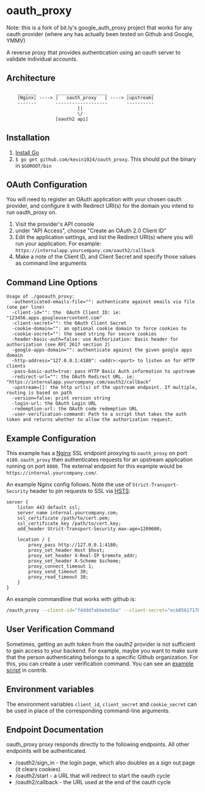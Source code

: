 oauth_proxy
=================

Note: this is a fork of bit.ly's google_auth_proxy project that works for any oauth provider (where any has actually been tested on Github and Google, YMMV)

A reverse proxy that provides authentication using an oauth server to validate 
individual accounts.

## Architecture

```
    _______       ___________________       __________
    |Nginx| ----> |   oauth_proxy   | ----> |upstream| 
    -------       -------------------       ----------
                          ||
                          \/
                  [oauth2 api]
```


## Installation

1. [Install Go](http://golang.org/doc/install)
2. `$ go get github.com/kevin1024/oauth_proxy`. This should put the binary in `$GOROOT/bin`

## OAuth Configuration

You will need to register an OAuth application with your chosen oauth provider, and configure it with Redirect URI(s) for the domain you
intend to run oauth_proxy on.

1. Visit the provider's API console
2. under "API Access", choose "Create an OAuth 2.0 Client ID"
3. Edit the application settings, and list the Redirect URI(s) where you will run your application. For example: 
`https://internalapp.yourcompany.com/oauth2/callback`
4. Make a note of the Client ID, and Client Secret and specify those values as command line arguments

## Command Line Options

```
Usage of ./gooauth_proxy:
  -authenticated-emails-file="": authenticate against emails via file (one per line)
  -client-id="": the  OAuth Client ID: ie: "123456.apps.googleusercontent.com"
  -client-secret="": the OAuth Client Secret
  -cookie-domain="": an optional cookie domain to force cookies to
  -cookie-secret="": the seed string for secure cookies
  -header-basic-auth=false: use Authorization: Basic header for authorization (see RFC 2617 section 2)
  -google-apps-domain="": authenticate against the given google apps domain
  -http-address="127.0.0.1:4180": <addr>:<port> to listen on for HTTP clients
  -pass-basic-auth=true: pass HTTP Basic Auth information to upstream
  -redirect-url="": the OAuth Redirect URL. ie: "https://internalapp.yourcompany.com/oauth2/callback"
  -upstream=[]: the http url(s) of the upstream endpoint. If multiple, routing is based on path
  -version=false: print version string
  -login-url: the OAuth Login URL
  -redemption-url: the OAuth code redemption URL
  -user-verification-command: Path to a script that takes the auth token and returns whether to allow the authorization request.
```


## Example Configuration

This example has a [Nginx](http://nginx.org/) SSL endpoint proxying to `oauth_proxy` on port `4180`. 
`oauth_proxy` then authenticates requests for an upstream application running on port `8080`. The external 
endpoint for this example would be `https://internal.yourcompany.com/`.

An example Nginx config follows. Note the use of `Strict-Transport-Security` header to pin requests to SSL 
via [HSTS](http://en.wikipedia.org/wiki/HTTP_Strict_Transport_Security):

```
server {
    listen 443 default ssl;
    server_name internal.yourcompany.com;
    ssl_certificate /path/to/cert.pem;
    ssl_certificate_key /path/to/cert.key;
    add_header Strict-Transport-Security max-age=1209600;

    location / {
        proxy_pass http://127.0.0.1:4180;
        proxy_set_header Host $host;
        proxy_set_header X-Real-IP $remote_addr;
        proxy_set_header X-Scheme $scheme;
        proxy_connect_timeout 1;
        proxy_send_timeout 30;
        proxy_read_timeout 30;
    }
}
```

An example commandline that works with github is:

```bash
/oauth_proxy --client-id="f4dddfabbebe5ba" --client-secret="ecb0561717bbf29956f" --upstream="http://localhost:8080/" --cookie-secret="secretsecret" --login-url="https://github.com/login/oauth/authorize" --redirect-url="http://localhost:4180/oauth2/callback/" --redemption-url="https://github.com/login/oauth/access_token --oauth-scope=user, --user-verification-command=/bin/verify_github_team.py"
```

## User Verification Command

Sometimes, getting an auth token from the oauth2 provider is not sufficient to gain access to your backend.  For example, maybe you want to make sure that the person authenticating belongs to a specific Github organization.  For this, you can create a user verification command.  You can see an [example script](contrib/verify_github_team.py) in contrib.

## Environment variables

The environment variables `client_id`, `client_secret` and `cookie_secret` can be used in place of the corresponding command-line arguments.

## Endpoint Documentation

oauth_proxy proxy responds directly to the following endpoints. All other endpoints will be authenticated.

* /oauth2/sign_in - the login page, which also doubles as a sign out page (it clears cookies)
* /oauth2/start - a URL that will redirect to start the oauth cycle
* /oauth2/callback - the URL used at the end of the oauth cycle
